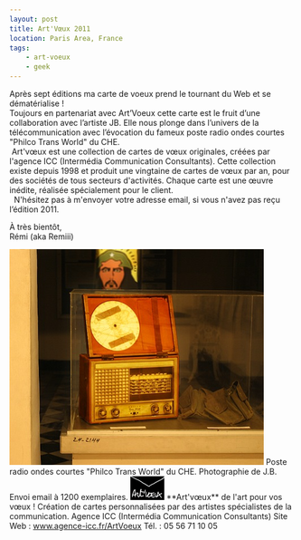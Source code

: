 ```yaml
---
layout: post
title: Art'Vœux 2011
location: Paris Area, France
tags:
    - art-voeux
    - geek
---
```


Après sept éditions ma carte de voeux prend le tournant du Web et se dématérialise !  
Toujours en partenariat avec Art’Voeux cette carte est le fruit d’une collaboration avec l’artiste JB. Elle nous plonge dans l’univers de la télécommunication avec l’évocation du fameux poste radio ondes courtes "Philco Trans World" du CHE.  
 Art'vœux est une collection de cartes de vœux originales, créées par l'agence ICC (Intermédia Communication Consultants). Cette collection existe depuis 1998 et produit une vingtaine de cartes de vœux par an, pour des sociétés de tous secteurs d'activités. Chaque carte est une œuvre inédite, réalisée spécialement pour le client.  
  N'hésitez pas à m'envoyer votre adresse email, si vous n'avez pas reçu l’édition 2011.  
  
À très bientôt,  
Rémi (aka Remiii)  
  
<img src="/assets/images/blog/ArtVoeux/image_top.jpg" alt="" />  
Poste radio ondes courtes "Philco Trans World" du CHE.  
Photographie de J.B.  
Envoi email à 1200 exemplaires.  
  
<img src="/assets/images/blog/Logos/LogoArtVoeux_1.png" alt="" />  
**Art'vœux** de l'art pour vos vœux !  
Création de cartes personnalisées par des artistes spécialistes de la communication. Agence ICC (Intermédia Communication Consultants)  
Site Web : <a href="http://www.agence-icc.fr/ArtVoeux/" hreflang="fr">www.agence-icc.fr/ArtVoeux</a>  
Tél. : 05 56 71 10 05
